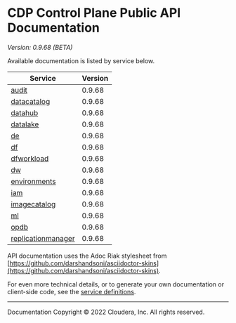# CDP Control Plane Public API Documentation

*Version: 0.9.68 (BETA)*

Available documentation is listed by service below.

| Service | Version |
| --- | --- |
| [audit](./audit/index.html) | 0.9.68 |
| [datacatalog](./datacatalog/index.html) | 0.9.68 |
| [datahub](./datahub/index.html) | 0.9.68 |
| [datalake](./datalake/index.html) | 0.9.68 |
| [de](./de/index.html) | 0.9.68 |
| [df](./df/index.html) | 0.9.68 |
| [dfworkload](./dfworkload/index.html) | 0.9.68 |
| [dw](./dw/index.html) | 0.9.68 |
| [environments](./environments/index.html) | 0.9.68 |
| [iam](./iam/index.html) | 0.9.68 |
| [imagecatalog](./imagecatalog/index.html) | 0.9.68 |
| [ml](./ml/index.html) | 0.9.68 |
| [opdb](./opdb/index.html) | 0.9.68 |
| [replicationmanager](./replicationmanager/index.html) | 0.9.68 |

API documentation uses the Adoc Riak stylesheet from
[https://github.com/darshandsoni/asciidoctor-skins](https://github.com/darshandsoni/asciidoctor-skins).

For even more technical details, or to generate your own documentation or client-side code, see the
[service definitions](swagger/).

----

Documentation Copyright © 2022 Cloudera, Inc. All rights reserved.

